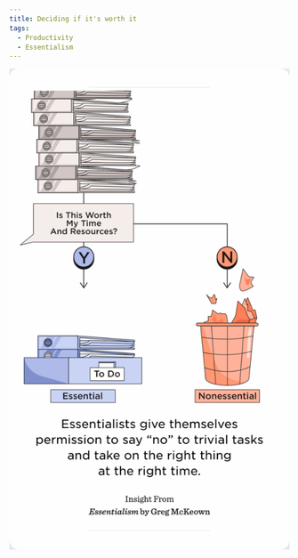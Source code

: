 ```yaml
---
title: Deciding if it's worth it
tags: 
  - Productivity
  - Essentialism
---
```

![Image](IMGfhauwehf.png)
